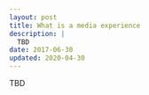 ```yaml
---
layout: post
title: What is a media experience
description: |
  TBD
date: 2017-06-30
updated: 2020-04-30
---
```


TBD
